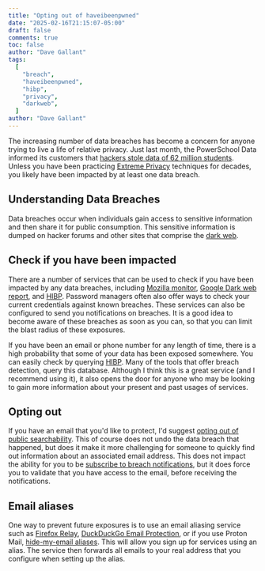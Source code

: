 ```yaml
---
title: "Opting out of haveibeenpwned"
date: "2025-02-16T21:15:07-05:00"
draft: false
comments: true
toc: false
author: "Dave Gallant"
tags:
  [
    "breach",
    "haveibeenpwned",
    "hibp",
    "privacy",
    "darkweb",
  ]
author: "Dave Gallant"
---
```


The increasing number of data breaches has become a concern for anyone trying to live a life of relative privacy. Just last month, the PowerSchool Data informed its customers that [hackers stole data of 62 million students](https://www.bleepingcomputer.com/news/security/powerschool-hacker-claims-they-stole-data-of-62-million-students/). Unless you have been practicing [Extreme Privacy](https://inteltechniques.com/book7.html) techniques for decades, you likely have been impacted by at least one data breach.

<!--more-->

## Understanding Data Breaches

Data breaches occur when individuals gain access to sensitive information and then share it for public consumption. This sensitive information is dumped on hacker forums and other sites that comprise the [dark web](https://en.wikipedia.org/wiki/Dark_web).

## Check if you have been impacted

There are a number of services that can be used to check if you have been impacted by any data breaches, including [Mozilla monitor](https://monitor.mozilla.org), [Google Dark web report](https://myactivity.google.com/dark-web-report/dashboard), and [HIBP](https://haveibeenpwned.com/). Password managers often also offer ways to check your current credentials against known breaches. These services can also be configured to send you notifications on breaches. It is a good idea to become aware of these breaches as soon as you can, so that you can limit the blast radius of these exposures.

If you have been an email or phone number for any length of time, there is a high probability that some of your data has been exposed somewhere. You can easily check by querying [HIBP](https://haveibeenpwned.com/). Many of the tools that offer breach detection, query this database. Although I think this is a great service (and I recommend using it), it also opens the door for anyone who may be looking to gain more information about your present and past usages of services.

## Opting out

If you have an email that you'd like to protect, I'd suggest [opting out of public searchability](https://haveibeenpwned.com/OptOut/). This of course does not undo the data breach that happened, but does it make it more challenging for someone to quickly find out information about an associated email address. This does not impact the ability for you to be [subscribe to breach notifications](https://haveibeenpwned.com/NotifyMe), but it does force you to validate that you have access to the email, before receiving the notifications.

## Email aliases

One way to prevent future exposures is to use an email aliasing service such as [Firefox Relay](https://relay.firefox.com), [DuckDuckGo Email Protection](https://duckduckgo.com/email/), or if you use Proton Mail, [hide-my-email aliases](https://proton.me/support/addresses-and-aliases#hide). This will allow you sign up for services using an alias. The service then forwards all emails to your real address that you configure when setting up the alias.

